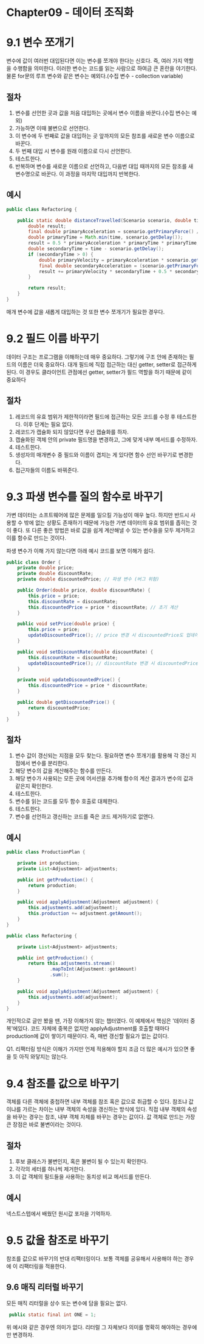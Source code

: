 # Chapter09 - 데이터 조직화

# 9.1 변수 쪼개기
변수에 값이 여러번 대입된다면 이는 변수를 쪼개야 한다는 신호다. 즉, 여러 가지 역할을 수행함을 의미한다.
이러한 변수는 코드를 읽는 사람으로 하여금 큰 혼란을 야기한다.
물론 for문의 루프 변수와 같은 변수는 예외다.(수집 변수 - collection variable)

## 절차
1. 변수를 선언한 곳과 값을 처음 대입하는 곳에서 변수 이름을 바꾼다.(수집 변수는 예외)
2. 가능하면 이때 불변으로 선언한다.
3. 이 변수에 두 번째로 값을 대입하는 곳 앞까지의 모든 참조를 새로운 변수 이름으로 바꾼다.
4. 두 번째 대입 시 변수를 원래 이름으로 다시 선언한다.
5. 테스트한다.
6. 반복하며 변수를 새로운 이름으로 선언하고, 다음번 대입 때까지의 모든 참조를 새 변수명으로 바꾼다. 이 과정을 마지막 대입까지 반복한다.

## 예시
```java
public class Refactoring {

    public static double distanceTravelled(Scenario scenario, double time) {
        double result;
        final double primaryAcceleration = scenario.getPrimaryForce() / scenario.getMass();
        double primaryTime = Math.min(time, scenario.getDelay());
        result = 0.5 * primaryAcceleration * primaryTime * primaryTime;
        double secondaryTime = time - scenario.getDelay();
        if (secondaryTime > 0) {
            double primaryVelocity = primaryAcceleration * scenario.getDelay();
            final double secondaryAcceleration = (scenario.getPrimaryForce() + scenario.getSecondaryForce()) / scenario.getMass();
            result += primaryVelocity * secondaryTime + 0.5 * secondaryAcceleration * secondaryTime * secondaryTime;
        }

        return result;
    }
}
```
매개 변수에 값을 새롭게 대입하는 것 또한 변수 쪼개기가 필요한 경우다. 

# 9.2 필드 이름 바꾸기
데이터 구조는 프로그램을 이해하는데 매우 중요하다. 그렇기에 구조 안에 존재하는 필드의 이름은 더욱 중요하다.
대개 필드에 직접 접근하는 대신 getter, setter로 접근하게 된다. 이 경우도 클라이언트 관점에선 getter, setter가 필드 역할을 하기 때문에 같이 중요하다

## 절차
1. 레코드의 유효 범위가 제한적이라면 필드에 접근하는 모든 코드를 수정 후 테스트한다. 이후 단계는 필요 없다.
2. 레코드가 캡슐화 되지 않았다면 우선 캡슐화를 하자.
3. 캡슐화된 객체 안의 private 필드명을 변경하고, 그에 맞게 내부 메서드를 수정하자.
4. 테스트한다.
5. 생성자의 매개변수 중 필드와 이름이 겹치는 게 있다면 함수 선언 바꾸기로 변경한다.
6. 접근자들의 이름도 바꿔준다.

# 9.3 파생 변수를 질의 함수로 바꾸기
가변 데이터는 소프트웨어에 많은 문제를 일으킬 가능성이 매우 높다. 
하지만 반드시 사용할 수 밖에 없는 상황도 존재하기 때문에 가능한 가변 데이터의 유효 범위를 좁히는 것이 좋다.
또 다른 좋은 방법은 바로 값을 쉽게 계산해낼 수 있는 변수들을 모두 제거하고 이를 함수로 만드는 것이다.

파생 변수가 이해 가지 않는다면 아래 예시 코드를 보면 이해가 쉽다.
```java
public class Order {
    private double price;
    private double discountRate;
    private double discountedPrice; // 파생 변수 (버그 위험)

    public Order(double price, double discountRate) {
        this.price = price;
        this.discountRate = discountRate;
        this.discountedPrice = price * discountRate; // 초기 계산
    }

    public void setPrice(double price) {
        this.price = price;
        updateDiscountedPrice(); // price 변경 시 discountedPrice도 업데이트 필요
    }

    public void setDiscountRate(double discountRate) {
        this.discountRate = discountRate;
        updateDiscountedPrice(); // discountRate 변경 시 discountedPrice도 업데이트 필요
    }

    private void updateDiscountedPrice() {
        this.discountedPrice = price * discountRate;
    }

    public double getDiscountedPrice() {
        return discountedPrice;
    }
}
```

## 절차
1. 변수 값이 갱신되는 지점을 모두 찾는다. 필요하면 변수 쪼개기를 활용해 각 갱신 지점에서 변수를 분리한다.
2. 해당 변수의 값을 계산해주는 함수를 만든다.
3. 해당 변수가 사용되는 모든 곳에 어서션을 추가해 함수의 계산 결과가 변수의 값과 같은지 확인한다.
4. 테스트한다.
5. 변수를 읽는 코드를 모두 함수 호출로 대체한다.
6. 테스트한다.
7. 변수를 선언하고 갱신하는 코드를 죽은 코드 제거하기로 없앤다.

## 예시
```java
public class ProductionPlan {

    private int production;
    private List<Adjustment> adjustments;

    public int getProduction() {
        return production;
    }

    public void applyAdjustment(Adjustment adjustment) {
        this.adjustments.add(adjustment);
        this.production += adjustment.getAmount();
    }
}

public class Refactoring {

    private List<Adjustment> adjustments;

    public int getProduction() {
        return this.adjustments.stream()
                .mapToInt(Adjustment::getAmount)
                .sum();
    }

    public void applyAdjustment(Adjustment adjustment) {
        this.adjustments.add(adjustment);
    }
}
```
개인적으로 글만 봤을 땐, 가장 이해가지 않는 챕터였다. 이 예제에서 핵심은 '데이터 중복'에있다.
코드 자체에 중복은 없지만 applyAdjustment를 호출할 때마다 production에 값이 쌓이기 때문이다. 즉, 매번 갱신할 필요가 없는 값이다.

Q1. 리팩터링 방식은 이해가 가지만 언제 적용해야 할지 조금 더 많은 예시가 있으면 좋을 듯 아직 와닿지는 않는다.

# 9.4 참조를 값으로 바꾸기
객체를 다른 객체에 중첩하면 내부 객체를 참조 혹은 값으로 취급할 수 있다. 
참조냐 값이냐를 가르는 차이는 내부 객체의 속성을 갱신하는 방식에 있다. 직접 내부 객체의 속성을 바꾸는 경우는 참조, 내부 객체 자체를 바꾸는 경우는 값이다.
값 객체로 만드는 가장 큰 장점은 바로 불변이라는 것이다. 

## 절차
1. 후보 클래스가 불변인지, 혹은 불변이 될 수 있는지 확인한다.
2. 각각의 세터를 하나씩 제거한다.
3. 이 값 객체의 필드들을 사용하는 동치성 비교 메서드를 만든다. 

## 예시
넥스트스텝에서 배웠던 원시값 포자을 기억하자.

# 9.5 값을 참조로 바꾸기
참조를 값으로 바꾸기의 반대 리팩터링이다. 보통 객체를 공유해서 사용해야 하는 경우에 이 리팩터링을 적용한다.

## 9.6 매직 리터럴 바꾸기
모든 매직 리터럴을 상수 또는 변수에 담을 필요는 없다.
```java
 public static final int ONE = 1;
```
위 예시와 같은 경우엔 의미가 없다. 리터럴 그 자체보다 의미를 명확히 해야하는 경우에만 변경하자.